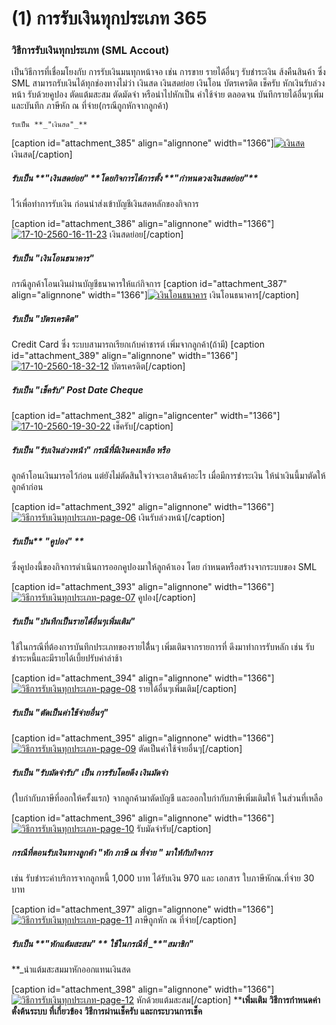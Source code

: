 # (1)    การรับเงินทุกประเภท  365

### วิธีการรับเงินทุกประเภท (SML Accout)

เป็นวิธีการที่เชื่อมโยงกับ การรับเงินมนทุกหน้าจอ เช่น การขาย รายได้อื่นๆ
รับชำระเงิน ส้งคืนสินค้า ซึ่ง SML สามารถรับเงินได้ทุกช่องทางไม่ว่า เงินสด
เงินสดย่อย เงินโอน บัตรเครดิต เช็ครับ หักเงินรับล่วงหน้า รับด้วยคูปอง
ตัดแต้มสะสม ตัดมัดจำ หรือนำไปหักเป็น ค่าใช้จ่าย ตลอดจน บันทึกรายได้อื่นๆเพิ่ม
และบันทึก ภาษีหัก ณ ที่จ่าย(กรณีถูกหักจากลูกค้า)

    
    
    รับเป็น **_"เงินสด"_**

[caption id="attachment_385" align="alignnone"
width="1366"][![เงินสด](/images/17-10-2560-13-37-22.jpg)](/images/17-10-2560-13-37-22.jpg) เงินสด[/caption]

##### รับเป็น _**"เงินสดย่อย" **_โดยกิจการได้การตั้ง **_"กำหนดวงเงินสดย่อย"_**
ไว้เพื่อทำการรับเงิน ก่อนนำส่งเข้าบัญชีเงินสดหลักของกิจการ

[caption id="attachment_386" align="alignnone"
width="1366"][![17-10-2560-16-11-23](/images/17-10-2560-16-11-23.jpg)](/images/17-10-2560-16-11-23.jpg) เงินสดย่อย[/caption]

##### รับเป็น _**"เงินโอนธนาคาร"**_

กรณีลูกค้าโอนเงินผ่านบัญชีธนาคารให้แก่กิจการ [caption id="attachment_387"
align="alignnone"
width="1366"][![เงินโอนธนาคาร](/images/17-10-2560-17-13-58.jpg)](/images/17-10-2560-17-13-58.jpg) เงินโอนธนาคาร[/caption]

##### รับเป็น **_"บัตรเครดิต"_**

Credit Card ซึ่ง ระบบสามารถเรียกเก้บค่าชารต์ เพิ่มจากลูกค้า(ถ้ามี) [caption
id="attachment_389" align="alignnone"
width="1366"][![17-10-2560-18-32-12](/images/17-10-2560-18-32-12.jpg)](/images/17-10-2560-18-32-12.jpg) บัตรเครดิต[/caption]

##### รับเป็น _**"เช็ครับ"**_ Post Date Cheque

[caption id="attachment_382" align="aligncenter"
width="1366"][![17-10-2560-19-30-22](/images/17-10-2560-19-30-22.jpg)](/images/17-10-2560-19-30-22.jpg) เช็ครับ[/caption]

##### รับเป็น **_"รับเงินล่วงหน้า"_** กรณีที่มีเงินคงเหลือ หรือ
ลูกค้าโอนเงินมารอไว้ก่อน แต่ยังไม่ตัดสินใจว่าจะเอาสินค้าอะไร
เมื่อมีการชำระเงิน ให้นำเงินนี้มาตัดให้ลูกค้าก่อน

[caption id="attachment_392" align="alignnone"
width="1366"][![วิธีการรับเงินทุกประเภท-page-06](/images/วิธีการรับเงินทุกประเภท-page-06.jpg)](/images/วิธีการรับเงินทุกประเภท-page-06.jpg)
เงินรับล่วงหน้า[/caption]

##### รับเป็น** _"คูปอง"_ **
ซึ่งคูปองนี้ของกิจการดำเนินการออกคูปองมาให้ลูกค้าเอง โดย
กำหนดหรือสร้างจากระบบของ SML

[caption id="attachment_393" align="alignnone"
width="1366"][![วิธีการรับเงินทุกประเภท-page-07](/images/วิธีการรับเงินทุกประเภท-page-07.jpg)](/images/วิธีการรับเงินทุกประเภท-page-07.jpg) คูปอง[/caption]

##### รับเป็น **_"บันทึกเป็นรายได้อื่นๆเพิ่มเติม"_**
ใช้ในกรณีที่ต้องการบันทึกประเภทของรายได้ื่นๆ เพิ่มเติมจากรายการที่
ดึงมาทำการรับหลัก เช่น รับชำระหนี้และมีรายได้เบี้ยปรับค่าล่าช้า

[caption id="attachment_394" align="alignnone"
width="1366"][![วิธีการรับเงินทุกประเภท-page-08](/images/วิธีการรับเงินทุกประเภท-page-08.jpg)](/images/วิธีการรับเงินทุกประเภท-page-08.jpg)
รายได้อื่นๆเพิ่มเติม[/caption]

##### รับเป็น _**"ตัดเป็นค่าใช้จ่ายอื่นๆ"**_

[caption id="attachment_395" align="alignnone"
width="1366"][![วิธีการรับเงินทุกประเภท-page-09](/images/วิธีการรับเงินทุกประเภท-page-09.jpg)](/images/วิธีการรับเงินทุกประเภท-page-09.jpg)
ตัดเป็นค่าใช้จ่ายอื่นๆ[/caption]

##### รับเป็น _**"รับมัดจำรับ"**_ เป็น การรับโดยดึง เงินมัดจำ
(ใบกำกับภาษีที่ออกให้ครั้งแรก) จากลูกค้ามาตัดบัญชี
และออกใบกำกับภาษีเพิ่มเติมให้ ในส่วนที่เหลือ

[caption id="attachment_396" align="alignnone"
width="1366"][![วิธีการรับเงินทุกประเภท-page-10](/images/วิธีการรับเงินทุกประเภท-page-10.jpg)](/images/วิธีการรับเงินทุกประเภท-page-10.jpg)
รับมัดจำรับ[/caption]

##### กรณีที่ตอนรับเงินทางลูกค้า  _**"หัก ภาษี ณ ที่จ่าย "**_ มาให้กับกิจการ
เช่น รับชำระค่าบริการจากลูกหนี้ 1,000 บาท ได้รับเงิน 970 และ เอกสาร
ใบภาษีหักณ.ที่จ่าย 30 บาท

[caption id="attachment_397" align="alignnone"
width="1366"][![วิธีการรับเงินทุกประเภท-page-11](/images/วิธีการรับเงินทุกประเภท-page-11.jpg)](/images/วิธีการรับเงินทุกประเภท-page-11.jpg) ภาษีถูกหัก ณ
ที่จ่าย[/caption]

##### รับเป็น _**"หักแต้มสะสม" **_ ใช้ในกรณีที่  _**"สมาชิก"
**_นำแต้มสะสมมาหักออกแทนเงินสด

[caption id="attachment_398" align="alignnone"
width="1366"][![วิธีการรับเงินทุกประเภท-page-12](/images/วิธีการรับเงินทุกประเภท-page-12.jpg)](/images/วิธีการรับเงินทุกประเภท-page-12.jpg)
หักด้วยแต้มสะสม[/caption] ****เพิ่มเติม** **วิธีการกำหนดค่าตั้งต้นระบบ
ที่เกี่ยวข้อง** **วิธีการผ่านเช็ครับ และกระบวนการเช็ค**

